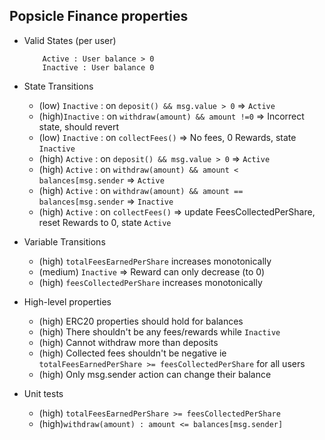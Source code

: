 ## Popsicle Finance properties

- Valid States (per user)
  ```
      Active : User balance > 0
      Inactive : User balance 0
  ```

- State Transitions
  - (low) `Inactive` : on `deposit() && msg.value > 0` => `Active`
  - (high)`Inactive` : on `withdraw(amount) && amount !=0` => Incorrect state, should revert
  - (low) `Inactive` : on `collectFees()` => No fees, 0 Rewards, state `Inactive`
  - (high) `Active` : on `deposit() && msg.value > 0` => `Active`
  - (high) `Active` : on `withdraw(amount) && amount < balances[msg.sender` => `Active`
  - (high) `Active` : on `withdraw(amount) && amount == balances[msg.sender` => `Inactive`
  - (high) `Active` : on `collectFees()` => update FeesCollectedPerShare, reset Rewards to 0, state `Active`

- Variable Transitions
  - (high) `totalFeesEarnedPerShare` increases monotonically
  - (medium) `Inactive` => Reward can only decrease (to 0)
  - (high) `feesCollectedPerShare` increases monotonically

- High-level properties
  - (high) ERC20 properties should hold for balances
  - (high) There shouldn't be any fees/rewards while `Inactive`
  - (high) Cannot withdraw more than deposits
  - (high)  Collected fees shouldn't be negative ie `totalFeesEarnedPerShare >= feesCollectedPerShare` for all users
  - (high) Only msg.sender action can change their balance
  
- Unit tests
  - (high) `totalFeesEarnedPerShare >= feesCollectedPerShare`
  - (high)`withdraw(amount) : amount <= balances[msg.sender]`  
